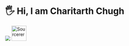 # :raised_hand_with_fingers_splayed: Hi, I am Charitarth Chugh

<img src="https://github-readme-stats.vercel.app/api?username=charitarthchugh&&show_icons=true&title_color=ffffff&icon_color=bb2acf&text_color=daf7dc&bg_color=191919">
<a href="https://sourcerer.io/charitarthchugh"><img src="https://sourcerer.io/icons/logo-sharing.svg"height="48px" alt="Sourcerer"></a>

